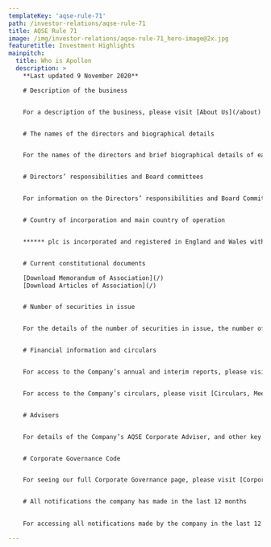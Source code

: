 ```yaml
---
templateKey: 'aqse-rule-71'
path: /investor-relations/aqse-rule-71
title: AQSE Rule 71
image: /img/investor-relations/aqse-rule-71_hero-image@2x.jpg
featuretitle: Investment Highlights
mainpitch:
  title: Who is Apollon 
  description: >
    **Last updated 9 November 2020**

    # Description of the business


    For a description of the business, please visit [About Us](/about)


    # The names of the directors and biographical details


    For the names of the directors and brief biographical details of each, please visit [Our Team](/about/our-team)


    # Directors’ responsibilities and Board committees


    For information on the Directors’ responsibilities and Board Committees together with the membership of those committees, please visit [Corporate Governance](/about/our-team)


    # Country of incorporation and main country of operation


    ****** plc is incorporated and registered in England and Wales with registered number 00000000. Its main country of operation is [Jamaica].


    # Current constitutional documents

    [Download Memorandum of Association](/)
    [Download Articles of Association](/)


    # Number of securities in issue


    For the details of the number of securities in issue, the number of shares in public hands, the number of securities held as treasury shares, list of shareholders holding more than five percent and their percentage in so far as the Company is aware, please visit [Shareholder Information](/investor-relations/shareholder-information)


    # Financial information and circulars


    For access to the Company’s annual and interim reports, please visit [Results, Reports & Presentations](/investor-relations/presentations-and-reports)


    For access to the Company’s circulars, please visit [Circulars, Meetings & Voting](/)


    # Advisers


    For details of the Company’s AQSE Corporate Adviser, and other key advisers, please visit [Advisers](/investor-relations/advisers)


    # Corporate Governance Code


    For seeing our full Corporate Governance page, please visit [Corporate Governance](/)


    # All notifications the company has made in the last 12 months

    
    For accessing all notifications made by the company in the last 12 months, please visit [Regulatory News](/investor-relations/regulatory-news)

---
```

